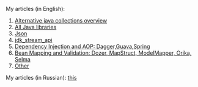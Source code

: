 My articles (in English): 

1. [Alternative java collections overview](https://github.com/Vedenin/useful-java-links/tree/master/helloworlds/1.6-usefull-libraries/collections) 
1. [All Java libraries](https://github.com/Vedenin/useful-java-links)
1. [Json](https://github.com/Vedenin/useful-java-links/tree/master/helloworlds/3.8-json)
1. [jdk_stream_api](https://github.com/Vedenin/useful-java-links/tree/master/helloworlds/1.6-usefull-libraries/functional_programming/jdk_stream_api)
1. [Dependency Injection and AOP: Dagger,Guava,Spring](https://github.com/Vedenin/useful-java-links/tree/master/helloworlds)
1. [Bean Mapping and Validation:  Dozer, MapStruct, ModelMapper, Orika, Selma](https://github.com/Vedenin/useful-java-links/tree/master/helloworlds)
1. [Other](https://github.com/Vedenin/useful-java-links/tree/master/helloworlds)

My articles (in Russian): [this](https://habrahabr.ru/users/vedenin1980/topics/)
